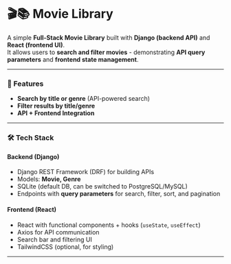 # 🎬📚 Movie Library

A simple **Full-Stack Movie Library** built with **Django (backend API)** and **React (frontend UI)**.  
It allows users to **search and filter movies** - demonstrating **API query parameters** and **frontend state management**.  

---

### 🚀 Features  
- **Search by title or genre** (API-powered search)  
- **Filter results by title/genre**  
- **API + Frontend Integration**

---

### 🛠 Tech Stack  

#### Backend (Django)  
- Django REST Framework (DRF) for building APIs  
- Models: **Movie, Genre**  
- SQLite (default DB, can be switched to PostgreSQL/MySQL)  
- Endpoints with **query parameters** for search, filter, sort, and pagination  

#### Frontend (React)  
- React with functional components + hooks (`useState`, `useEffect`)  
- Axios for API communication  
- Search bar and filtering UI  
- TailwindCSS (optional, for styling)  

---
